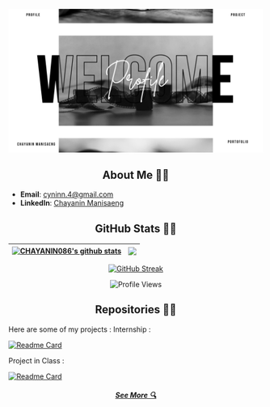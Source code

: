 <!--Welcome to my GitHub profile! I'm an aspiring software developer with interests in front-end, back-end, and full-stack development. I'm continually learning and improving my skills in this exciting field.-->
![header](./welcome.png)

<h2 align="center">About Me 👨‍💻</h2>

<!--I'm focused on enhancing my skills to become a proficient developer in the following areas:-->

<!--- **Front-end Development**: Creating engaging and interactive user interfaces.-->
<!--- **Back-end Development**: Building robust and scalable server-side applications.-->
<!--- **Full-stack Development**: Combining both front-end and back-end skills to develop comprehensive solutions.-->

- **Email**: [cyninn.4@gmail.com](mailto:cyninn.4@gmail.com)
- **LinkedIn**: [Chayanin Manisaeng](https://www.linkedin.com/in/chayanin-manisaeng-445176312/)

<h2 align="center">GitHub Stats 👨‍💻</h2>

| <a href="https://github.com/Chayanin086/github-readme-stats"><img align="center" src="https://github-readme-stats.vercel.app/api?username=Chayanin086&show_icons=true&include_all_commits=true&theme=tokyonight-duo&hide_border=true" alt="CHAYANIN086's github stats" /></a> | <a href="https://github.com/Chayanin086/github-readme-stats"><img align="center" src="https://github-readme-stats.vercel.app/api/top-langs/?username=Chayanin086&layout=compact&theme=tokyonight-duo&hide_border=true" /></a> |
| ------------- | ------------- |

<p align="center">
    <a href="https://git.io/streak-stats"><img src="https://streak-stats.demolab.com?user=Chayanin086&theme=tokyonight-duo" alt="GitHub Streak" /></a>
</p>

<div align="center">
  <img src="https://komarev.com/ghpvc/?username=Chayanin086&style=for-the-badge&color=blue" alt="Profile Views" />
</div>

<h2 align="center">Repositories 👨‍💻</h2>

Here are some of my projects :
Internship :

[![Readme Card](https://github-readme-stats.vercel.app/api/pin/?username=Chayanin086&repo=LocatedMe-App-Internship-Summer2024)](https://github.com/Chayanin086/LocatedMe-App-Internship-Summer2024)

Project in Class :

[![Readme Card](https://github-readme-stats.vercel.app/api/pin/?username=Chayanin086&repo=KPS_web)](https://github.com/Chayanin086/KPS_web)

<h5 align="center">
  <a href="https://github.com/Chayanin086?tab=repositories" title="Show All Repositories">See More 🔍</a>
</h5>

<!-- You can add more sections here like Technologies I Use, Blogs, etc. -->


<!--## Hi there 👋-->

<!--
**bmyaye/bmyaye** is a ✨ _special_ ✨ repository because its `README.md` (this file) appears on your GitHub profile.
Here are some ideas to get you started:
- 🔭 I’m currently working on ...
- 🌱 I’m currently learning ...
- 👯 I’m looking to collaborate on ...
- 🤔 I’m looking for help with ...
- 💬 Ask me about ...
- 📫 How to reach me: ...
- 😄 Pronouns: ...
- ⚡ Fun fact: ...
-->
